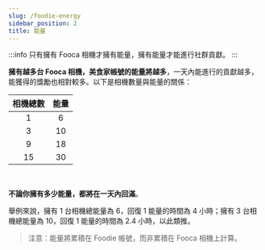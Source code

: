 ```yaml
---
slug: /foodie-energy
sidebar_position: 2
title: 能量
---
```


:::info
只有擁有 Fooca 相機才擁有能量，擁有能量才能進行社群貢獻。
:::

**擁有越多台 Fooca 相機，美食家帳號的能量將越多**，一天內能進行的貢獻越多，能獲得的獎勵也相對較多。以下是相機數量與能量的關係：

| 相機總數  | 能量  | 
|:---:|:---:|
| 1 | 6  |
| 3  | 10  | 
| 9  | 18  | 
| 15  | 30  | 

<br/>

**不論你擁有多少能量，都將在一天內回滿**。

舉例來說，擁有 1 台相機總能量為 6，回復 1 能量的時間為 4 小時；擁有 3 台相機總能量為 10，回復 1 能量的時間為 2.4 小時，以此類推。

>注意：能量將累積在 Foodie 帳號，而非累積在 Fooca 相機上計算。